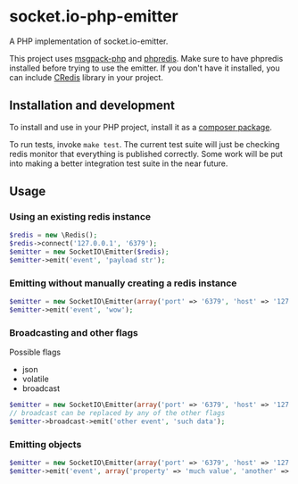 socket.io-php-emitter
=====================

A PHP implementation of socket.io-emitter.

This project uses [msgpack-php](https://github.com/msgpack/msgpack-php) and [phpredis](https://github.com/nicolasff/phpredis).
Make sure to have phpredis installed before trying to use the emitter. If you don't have it installed, you can include [CRedis](https://github.com/colinmollenhour/credis) library in your project.

## Installation and development
To install and use in your PHP project, install it as a [composer package](https://packagist.org/packages/rase/socket.io-emitter).

To run tests, invoke `make test`. The current test suite will just be checking redis monitor that everything is published correctly. Some work will be put into making a better integration test suite in the near future.

## Usage

### Using an existing redis instance
```php
$redis = new \Redis();
$redis->connect('127.0.0.1', '6379');
$emitter = new SocketIO\Emitter($redis);
$emitter->emit('event', 'payload str');
```

### Emitting without manually creating a redis instance
```php
$emitter = new SocketIO\Emitter(array('port' => '6379', 'host' => '127.0.0.1'));
$emitter->emit('event', 'wow');
```

### Broadcasting and other flags
Possible flags
* json
* volatile
* broadcast

```php
$emitter = new SocketIO\Emitter(array('port' => '6379', 'host' => '127.0.0.1'));
// broadcast can be replaced by any of the other flags
$emitter->broadcast->emit('other event', 'such data');
```

### Emitting objects
```php
$emitter = new SocketIO\Emitter(array('port' => '6379', 'host' => '127.0.0.1'));
$emitter->emit('event', array('property' => 'much value', 'another' => 'very object'));
```
